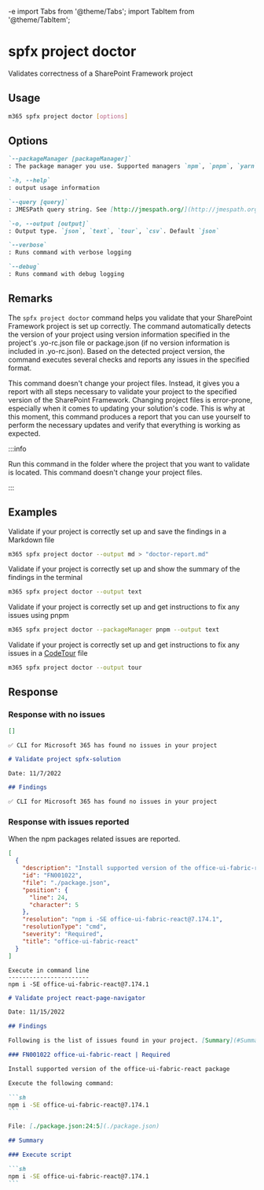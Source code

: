 -e <!-- DISCLAIMER: All secrets, passwords, and sensitive values in this document are examples only and not real credentials. -->
import Tabs from '@theme/Tabs';
import TabItem from '@theme/TabItem';

# spfx project doctor

Validates correctness of a SharePoint Framework project

## Usage

```sh
m365 spfx project doctor [options]
```

## Options

```md definition-list
`--packageManager [packageManager]`
: The package manager you use. Supported managers `npm`, `pnpm`, `yarn`. Default `npm`

`-h, --help`
: output usage information

`--query [query]`
: JMESPath query string. See [http://jmespath.org/](http://jmespath.org/) for more information and examples

`-o, --output [output]`
: Output type. `json`, `text`, `tour`, `csv`. Default `json`

`--verbose`
: Runs command with verbose logging

`--debug`
: Runs command with debug logging
```

## Remarks

The `spfx project doctor` command helps you validate that your SharePoint Framework project is set up correctly. The command automatically detects the version of your project using version information specified in the project's .yo-rc.json file or package.json (if no version information is included in .yo-rc.json). Based on the detected project version, the command executes several checks and reports any issues in the specified format.

This command doesn't change your project files. Instead, it gives you a report with all steps necessary to validate your project to the specified version of the SharePoint Framework. Changing project files is error-prone, especially when it comes to updating your solution's code. This is why at this moment, this command produces a report that you can use yourself to perform the necessary updates and verify that everything is working as expected.

:::info

Run this command in the folder where the project that you want to validate is located. This command doesn't change your project files.

:::
    
## Examples

Validate if your project is correctly set up and save the findings in a Markdown file

```sh
m365 spfx project doctor --output md > "doctor-report.md"
```

Validate if your project is correctly set up and show the summary of the findings in the terminal

```sh
m365 spfx project doctor --output text
```

Validate if your project is correctly set up and get instructions to fix any issues using pnpm

```sh
m365 spfx project doctor --packageManager pnpm --output text
```

Validate if your project is correctly set up and get instructions to fix any issues in a [CodeTour](https://aka.ms/codetour) file

```sh
m365 spfx project doctor --output tour
```

## Response

### Response with no issues

<Tabs>
  <TabItem value="JSON">

  ```json
  []
  ```

  </TabItem>
  <TabItem value="Text">

  ```text
  ✅ CLI for Microsoft 365 has found no issues in your project
  ```

  </TabItem>
  <TabItem value="Markdown">

  ````md
  # Validate project spfx-solution

  Date: 11/7/2022

  ## Findings

  ✅ CLI for Microsoft 365 has found no issues in your project
  ````

  </TabItem>
</Tabs>

### Response with issues reported

When the npm packages related issues are reported. 

<Tabs>
  <TabItem value="JSON">

  ```json
  [
    {
      "description": "Install supported version of the office-ui-fabric-react package",
      "id": "FN001022",
      "file": "./package.json",
      "position": {
        "line": 24,
        "character": 5
      },
      "resolution": "npm i -SE office-ui-fabric-react@7.174.1",
      "resolutionType": "cmd",
      "severity": "Required",
      "title": "office-ui-fabric-react"
    }
  ]
  ```

  </TabItem>
  <TabItem value="Text">

  ```text
  Execute in command line
  -----------------------
  npm i -SE office-ui-fabric-react@7.174.1
  ```

  </TabItem>
  <TabItem value="Markdown">

  ````md
  # Validate project react-page-navigator

  Date: 11/15/2022

  ## Findings

  Following is the list of issues found in your project. [Summary](#Summary) of the recommended fixes is included at the end of the report.

  ### FN001022 office-ui-fabric-react | Required

  Install supported version of the office-ui-fabric-react package

  Execute the following command:

  ```sh
  npm i -SE office-ui-fabric-react@7.174.1
  ```

  File: [./package.json:24:5](./package.json)

  ## Summary

  ### Execute script

  ```sh
  npm i -SE office-ui-fabric-react@7.174.1
  ```
  ````

  </TabItem>
</Tabs>
